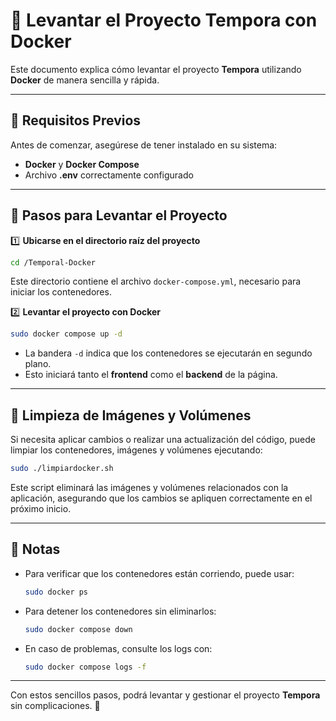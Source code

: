 # 📘 Levantar el Proyecto Tempora con Docker  

Este documento explica cómo levantar el proyecto **Tempora** utilizando **Docker** de manera sencilla y rápida.

---

## 🚀 Requisitos Previos  
Antes de comenzar, asegúrese de tener instalado en su sistema:  
- **Docker** y **Docker Compose**  
- Archivo **.env** correctamente configurado  

---

## 📂 Pasos para Levantar el Proyecto  

1️⃣ **Ubicarse en el directorio raíz del proyecto**  
   ```bash
   cd /Temporal-Docker
   ```  
   Este directorio contiene el archivo `docker-compose.yml`, necesario para iniciar los contenedores.  

2️⃣ **Levantar el proyecto con Docker**  
   ```bash
   sudo docker compose up -d
   ```  
   - La bandera `-d` indica que los contenedores se ejecutarán en segundo plano.  
   - Esto iniciará tanto el **frontend** como el **backend** de la página.  

---

## 🔄 Limpieza de Imágenes y Volúmenes  

Si necesita aplicar cambios o realizar una actualización del código, puede limpiar los contenedores, imágenes y volúmenes ejecutando:  
   ```bash
   sudo ./limpiardocker.sh
   ```  
Este script eliminará las imágenes y volúmenes relacionados con la aplicación, asegurando que los cambios se apliquen correctamente en el próximo inicio.

---

## 🎯 Notas  
- Para verificar que los contenedores están corriendo, puede usar:  
  ```bash
  sudo docker ps
  ```  
- Para detener los contenedores sin eliminarlos:  
  ```bash
  sudo docker compose down
  ```  
- En caso de problemas, consulte los logs con:  
  ```bash
  sudo docker compose logs -f
  ```  

---

Con estos sencillos pasos, podrá levantar y gestionar el proyecto **Tempora** sin complicaciones. 🚀
